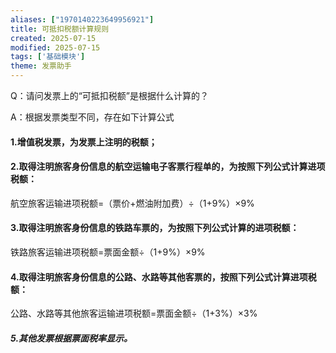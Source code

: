 ```yaml
---
aliases: ["1970140223649956921"]
title: 可抵扣税额计算规则
created: 2025-07-15
modified: 2025-07-15
tags: ['基础模块']
theme: 发票助手
---
```


Q：请问发票上的“可抵扣税额”是根据什么计算的？

A：根据发票类型不同，存在如下计算公式

#### 1.增值税发票，为发票上注明的税额；

#### 2.取得注明旅客身份信息的航空运输电子客票行程单的，为按照下列公式计算进项税额：

航空旅客运输进项税额=（票价+燃油附加费）÷（1+9%）×9%

#### 3.取得注明旅客身份信息的铁路车票的，为按照下列公式计算的进项税额：

铁路旅客运输进项税额=票面金额÷（1+9%）×9%

#### 4.取得注明旅客身份信息的公路、水路等其他客票的，按照下列公式计算进项税额：

公路、水路等其他旅客运输进项税额=票面金额÷（1+3%）×3%

##### 5.其他发票根据票面税率显示。